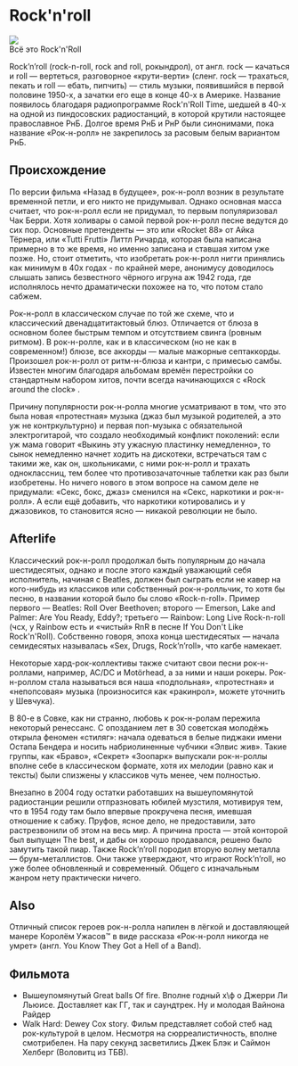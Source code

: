 # Rock'n'roll

![](http://lurkmore.so/images/thumb/4/42/Rock-N-Roll_Theatre.jpg/520px-Rock-N-Roll_Theatre.jpg)  
Всё это Rock'n'Roll

Rock’n’roll (rock-n-roll, rock and roll, рокындрол), от англ. rock — качаться 
и roll — вертеться, разговорное «крути-верти» (сленг. rock — трахаться, пекать 
и roll — ебать, пипчить) — стиль музыки, появившийся в первой половине 1950-х, 
а зачатки его еще в конце 40-х в Америке. Название появилось благодаря 
радиопрограмме Rock'n'Roll Time, шедшей в 40-х на одной из пиндосовских 
радиостанций, в которой крутили настоящее православное РнБ. Долгое время РнБ и 
РнР были синонимами, пока название «Рок-н-ролл» не закрепилось за расовым 
белым вариантом РнБ.

## Происхождение

По версии фильма «Назад в будущее», рок-н-ролл возник в результате временной 
петли, и его никто не придумывал. Однако основная масса считает, что 
рок-н-ролл если не придумал, то первым популяризовал Чак Берри. Хотя холивары 
о самой первой рок-н-ролл песне ведутся до сих пор. Основные претенденты — это 
или «Rocket 88» от Айка Тёрнера, или «Tutti Frutti» Литтл Ричарда, которая 
была написана примерно в то же время, но именно записана и ставшая хитом уже 
позже. Но, стоит отметить, что изобретать рок-н-ролл нигги принялись как 
минимум в 40х годах - по крайней мере, анонимусу доводилось слышать запись 
безвестного чёрного игруна аж 1942 года, где исполнялось нечто драматически 
похожее на то, что потом стало сабжем.

Рок-н-ролл в классическом случае по той же схеме, что и классический 
двенадцатитактовый блюз. Отличается от блюза в основном более быстрым темпом и 
отсутствием свинга (ровным ритмом). В рок-н-ролле, как и в классическом (но не 
как в современном!) блюзе, все аккорды — малые мажорные септаккорды. Произошел 
рок-н-ролл от ритм-н-блюза и кантри, с примесью самбы. Известен многим 
благодаря альбомам времён перестройки со стандартным набором хитов, почти 
всегда начинающихся с «Rock around the clock» .

Причину популярности рок-н-ролла многие усматривают в том, что это была новая 
«протестная» музыка (джаз был музыкой родителей, а это уж не контркультурно) и 
первая поп-музыка с обязательной электрогитарой, что создало необходимый 
конфликт поколений: если уж мама говорит «Выкинь эту ужасную пластинку 
немедленно», то сынок немедленно начнет ходить на дискотеки, встречаться там с 
такими же, как он, школьниками, с ними рок-н-ролл и трахать одноклассниц, тем 
более что противозачаточные таблетки как раз были изобретены. Но ничего нового 
в этом вопросе на самом деле не придумали: «Секс, бокс, джаз» сменился на 
«Секс, наркотики и рок-н-ролл». А если ещё добавить, что наркотики 
котировались и у джазовиков, то становится ясно — никакой революции не было.

## Afterlife

Классический рок-н-ролл продолжал быть популярным до начала шестидесятых, 
однако и после этого каждый уважающий себя исполнитель, начиная с Beatles, 
должен был сыграть если не кавер на кого-нибудь из классиков или собственный 
рок-н-ролльчик, то хотя бы песню, в названии которой было бы слово 
«Rock-n-roll». Пример первого — Beatles: Roll Over Beethoven; второго — 
Emerson, Lake and Palmer: Are You Ready, Eddy?; третьего — Rainbow: Long Live 
Rock-n-roll (чсх, у Rainbow есть и «чистый» RnR в песне If You Don't Like 
Rock'n'Roll). Собственно говоря, эпоха конца шестидесятых — начала семидесятых 
называлась «Sex, Drugs, Rock’n’roll», что кагбе намекает.

Некоторые хард-рок-коллективы также считают свои песни рок-н-роллами, 
например, AC/DC и Motörhead, а за ними и наши рокеры. Рок-н-роллом стала 
называться вся наша «подпольная», «протестная» и «непопсовая» музыка 
(произносится как «ракинрол», можете уточнить у Шевчука).

В 80-е в Совке, как ни странно, любовь к рок-н-ролам пережила некоторый 
ренессанс. С опозданием лет в 30 советская молодёжь открыла феномен «стиляг»: 
начала одеваться в белые пиджаки имени Остапа Бендера и носить набриолиненные 
чубчики «Элвис жив». Такие группы, как «Браво», «Секрет» «Зоопарк» выпускали 
рок-н-роллы вполне себе в классическом формате, хотя их мелодии (равно как и 
тексты) были спизжены у классиков чуть менее, чем полностью.

Внезапно в 2004 году остатки работавших на вышеупомянутой радиостанции решили 
отпразновать юбилей музстиля, мотивируя тем, что в 1954 году там было впервые 
прокручена песня, имевшая отношение к сабжу. Пруфов, ясное дело, не 
предоставили, зато растрезвонили об этом на весь мир. А причина проста — этой 
конторой был выпущен The best, и дабы он хорошо продавался, решено было 
замутить такой пиар. Также Rock’n’roll породил вторую волну металла — 
брум-металлистов. Они также утверждают, что играют Rock’n’roll, но уже более 
обновленный и современный. Общего с изначальным жанром нету практически ничего.

## Also

Отличный список героев рок-н-ролла напилен в лёгкой и доставляющей манере 
Королём Ужасов™ в виде рассказа «Рок-н-ролл никогда не умрет» (англ. You Know 
They Got a Hell of a Band).

## Фильмота

* Вышеупомянутый Great balls Of fire. Вполне годный х\ф о Джерри Ли Льюисе. 
Доставляет как ГГ, так и саундтрек. Ну и молодая Вайнона Райдер
* Walk Hard: Dewey Cox story. Фильм представляет собой стеб над рок-культурой 
в целом. Несмотря на сюрреалистичность, вполне смотрибелен. На пару секунд 
засветились Джек Блэк и Саймон Хелберг (Воловитц из ТБВ).
